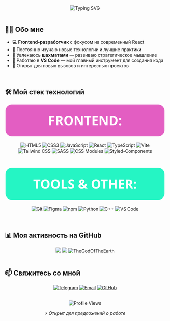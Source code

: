 <div align="center">
  <img src="https://readme-typing-svg.herokuapp.com?font=JetBrains+Mono&size=32&duration=5000&pause=1000&color=38BCF7&center=true&vCenter=true&width=580&lines=Бажанов+Юрий;Frontend+Developer+(⚡️+React);хочу+-+могу+-+делаю" alt="Typing SVG" />
</div>

<br />

## 👨‍💻 Обо мне

-  💻 **Frontend-разработчик** с фокусом на современный React
-  🚀 Постоянно изучаю новые технологии и лучшие практики
-  🧠 Увлекаюсь **шахматами** — развиваю стратегическое мышление
-  🔧 Работаю в **VS Code** — мой главный инструмент для создания кода
-  🌱 Открыт для новых вызовов и интересных проектов

<br />

## 🛠️ Мой стек технологий

<div align="center">

<img src="./assets/header-frontend.svg" alt="Frontend:" /><br /><br />
![HTML5](https://img.shields.io/badge/HTML5-E34F26?style=for-the-badge&logo=html5&logoColor=white)
![CSS3](https://img.shields.io/badge/CSS3-1572B6?style=for-the-badge&logo=css3&logoColor=white)
![JavaScript](https://img.shields.io/badge/JavaScript-F7DF1E?style=for-the-badge&logo=javascript&logoColor=black)
![React](https://img.shields.io/badge/React-20232A?style=for-the-badge&logo=react&logoColor=61DAFB)
![TypeScript](https://img.shields.io/badge/TypeScript-3178C6?style=for-the-badge&logo=typescript&logoColor=white)
![Vite](https://img.shields.io/badge/Vite-B73BFE?style=for-the-badge&logo=vite&logoColor=FFD62E)
![Tailwind CSS](https://img.shields.io/badge/Tailwind_CSS-38B2AC?style=for-the-badge&logo=tailwind-css&logoColor=white)
![SASS](https://img.shields.io/badge/SASS-hotpink?style=for-the-badge&logo=SASS&logoColor=white)
![CSS Modules](https://img.shields.io/badge/CSS_Modules-000000?style=for-the-badge&logo=css-modules&logoColor=white)
![Styled-Components](https://img.shields.io/badge/Styled_Components-DB7093?style=for-the-badge&logo=styled-components&logoColor=white)

<br />

<img src="./assets/header-tools.svg" alt="Tools & Other:" /><br /><br />
![Git](https://img.shields.io/badge/Git-F05032?style=for-the-badge&logo=git&logoColor=white)
![Figma](https://img.shields.io/badge/Figma-E35EC2?style=for-the-badge&logo=figma&logoColor=white)
![npm](https://img.shields.io/badge/npm-CB3837?style=for-the-badge&logo=npm&logoColor=white)
![Python](https://img.shields.io/badge/Python-3776AB?style=for-the-badge&logo=python&logoColor=white)
![C++](https://img.shields.io/badge/C++-00599C?style=for-the-badge&logo=c%2B%2B&logoColor=white)
![VS Code](https://img.shields.io/badge/VS_Code-007ACC?style=for-the-badge&logo=visual-studio-code&logoColor=white)

</div>

<br />

## 📊 Моя активность на GitHub

<div align="center">

<img height="165em" src="https://github-readme-stats.vercel.app/api?username=TheGodOfTheEarth&show_icons=true&hide_border=true&count_private=true&include_all_commits=true&theme=radical&hide=issues" />

<img height="165em" src="https://github-readme-stats.vercel.app/api/top-langs/?username=TheGodOfTheEarth&layout=compact&hide_border=true&theme=radical&hide=html,css" />

<img src="https://github-readme-streak-stats.herokuapp.com/?user=TheGodOfTheEarth&theme=radical&hide_border=true" alt="TheGodOfTheEarth" />

</div>

<br />

## 📫 Свяжитесь со мной

<div align="center">

[![Telegram](https://img.shields.io/badge/Telegram-2CA5E0?style=for-the-badge&logo=telegram&logoColor=white)](https://t.me/vadzhazha)
[![Email](https://img.shields.io/badge/Gmail-D14836?style=for-the-badge&logo=gmail&logoColor=white)](mailto:bura24064@gmail.com)
[![GitHub](https://img.shields.io/badge/GitHub-100000?style=for-the-badge&logo=github&logoColor=white)](https://github.com/TheGodOfTheEarth)

</div>

<br />

<div align="center">
<img src="https://komarev.com/ghpvc/?username=TheGodOfTheEarth&style=flat-square&color=blue" alt="Profile Views" />  <p>⚡ <i>Открыт для предложений о работе</i></p>
</div>
